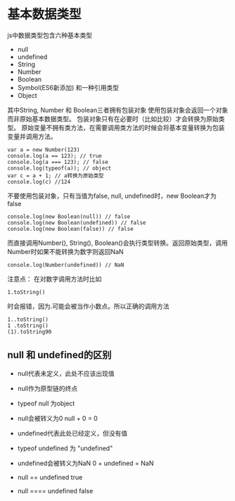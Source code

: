 # 基本数据类型

js中数据类型包含六种基本类型
- null
- undefined
- String
- Number
- Boolean
- Symbol(ES6新添加)
和一种引用类型
- Object

其中String, Number 和 Boolean三者拥有包装对象
使用包装对象会返回一个对象而非原始基本数据类型。
包装对象只有在必要时（比如比较）才会转换为原始类型。
原始变量不拥有类方法，在需要调用类方法的时候会将基本变量转换为包装变量并调用方法。
```
var a = new Number(123)
console.log(a == 123); // true
console.log(a === 123); // false
console.log(typeof(a)); // object
var c = a + 1; // a转换为原始类型
console.log(c) //124
```
不要使用包装对象，只有当值为false, null, undefined时，new Boolean才为false
```
console.log(new Boolean(null)) // false
console.log(new Boolean(undefined)) // false
console.log(new Boolean(false)) // false
```

而直接调用Number(), String(), Boolean()会执行类型转换。返回原始类型，调用Number时如果不能转换为数字则返回NaN
```
console.log(Number(undefined)) // NaN
```

注意点：
在对数字调用方法时比如
```
1.toString()
```
时会报错，因为.可能会被当作小数点。所以正确的调用方法
```
1..toString()
1 .toString()
(1).toString90
```

## null 和 undefined的区别

- null代表未定义，此处不应该出现值
- null作为原型链的终点
- typeof null 为object
- null会被转义为0 null + 0 = 0

- undefined代表此处已经定义，但没有值
- typeof undefined 为 "undefined"
- undefined会被转义为NaN 0 + undefined = NaN

- null == undefined true
- null ==== undefined false